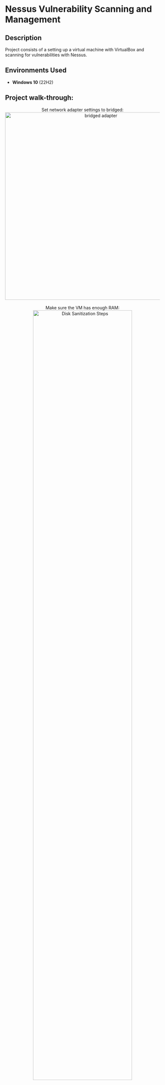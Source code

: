 # Nessus Vulnerability Scanning and Management


<h2>Description</h2>
Project consists of a setting up a virtual machine with VirtualBox and scanning for vulnerabilities with Nessus. 
<br />


<h2>Environments Used </h2>

- <b>Windows 10</b> (22H2)

<h2>Project walk-through:</h2>

<p align="center">
Set network adapter settings to bridged: <br/>
<img width="608" alt="bridged adapter" src="https://user-images.githubusercontent.com/118764174/203607233-2d51a389-45cf-4fb0-86d1-7d2a01d405d7.png">
<br />
<br />
Make sure the VM has enough RAM:  <br/>
<img src="https://i.imgur.com/tcTyMUE.png" height="80%" width="80%" alt="Disk Sanitization Steps"/>
<br />
<br />
Enter the number of passes: <br/>
<img src="https://i.imgur.com/nCIbXbg.png" height="80%" width="80%" alt="Disk Sanitization Steps"/>
<br />
<br />
Confirm your selection:  <br/>
<img src="https://i.imgur.com/cdFHBiU.png" height="80%" width="80%" alt="Disk Sanitization Steps"/>
<br />
<br />
Wait for process to complete (may take some time):  <br/>
<img src="https://i.imgur.com/JL945Ga.png" height="80%" width="80%" alt="Disk Sanitization Steps"/>
<br />
<br />
Sanitization complete:  <br/>
<img src="https://i.imgur.com/K71yaM2.png" height="80%" width="80%" alt="Disk Sanitization Steps"/>
<br />
<br />
Observe the wiped disk:  <br/>
<img src="https://i.imgur.com/AeZkvFQ.png" height="80%" width="80%" alt="Disk Sanitization Steps"/>
</p>

<!--
 ```diff
- text in red
+ text in green
! text in orange
# text in gray
@@ text in purple (and bold)@@
```
--!>
